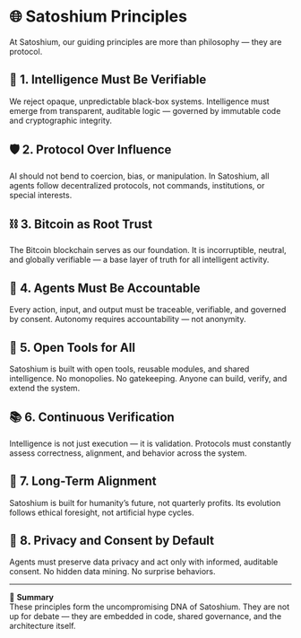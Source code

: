 
# 🌐 Satoshium Principles

At Satoshium, our guiding principles are more than philosophy — they are protocol.

## 🧠 1. Intelligence Must Be Verifiable

We reject opaque, unpredictable black-box systems. Intelligence must emerge from transparent, auditable logic — governed by immutable code and cryptographic integrity.

## 🛡️ 2. Protocol Over Influence

AI should not bend to coercion, bias, or manipulation. In Satoshium, all agents follow decentralized protocols, not commands, institutions, or special interests.

## ⛓️ 3. Bitcoin as Root Trust

The Bitcoin blockchain serves as our foundation. It is incorruptible, neutral, and globally verifiable — a base layer of truth for all intelligent activity.

## 🧬 4. Agents Must Be Accountable

Every action, input, and output must be traceable, verifiable, and governed by consent. Autonomy requires accountability — not anonymity.

## 🧰 5. Open Tools for All

Satoshium is built with open tools, reusable modules, and shared intelligence. No monopolies. No gatekeeping. Anyone can build, verify, and extend the system.

## 📚 6. Continuous Verification

Intelligence is not just execution — it is validation. Protocols must constantly assess correctness, alignment, and behavior across the system.

## 🧭 7. Long-Term Alignment

Satoshium is built for humanity’s future, not quarterly profits. Its evolution follows ethical foresight, not artificial hype cycles.

## 🔐 8. Privacy and Consent by Default

Agents must preserve data privacy and act only with informed, auditable consent. No hidden data mining. No surprise behaviors.

---

🧾 **Summary**  
These principles form the uncompromising DNA of Satoshium. They are not up for debate — they are embedded in code, shared governance, and the architecture itself.
